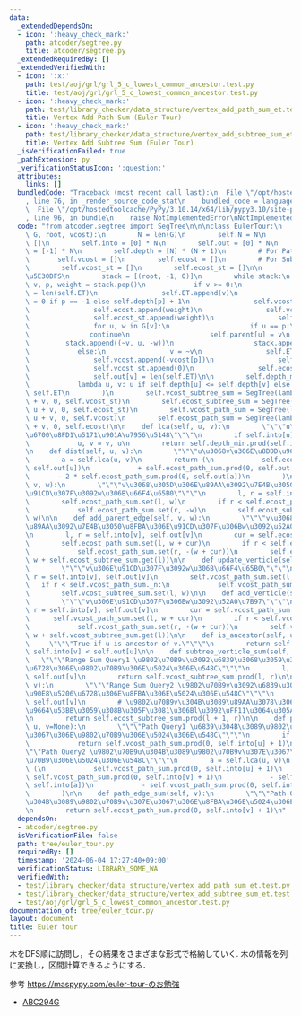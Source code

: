 ```yaml
---
data:
  _extendedDependsOn:
  - icon: ':heavy_check_mark:'
    path: atcoder/segtree.py
    title: atcoder/segtree.py
  _extendedRequiredBy: []
  _extendedVerifiedWith:
  - icon: ':x:'
    path: test/aoj/grl/grl_5_c_lowest_common_ancestor.test.py
    title: test/aoj/grl/grl_5_c_lowest_common_ancestor.test.py
  - icon: ':heavy_check_mark:'
    path: test/library_checker/data_structure/vertex_add_path_sum_et.test.py
    title: Vertex Add Path Sum (Euler Tour)
  - icon: ':heavy_check_mark:'
    path: test/library_checker/data_structure/vertex_add_subtree_sum_et.test.py
    title: Vertex Add Subtree Sum (Euler Tour)
  _isVerificationFailed: true
  _pathExtension: py
  _verificationStatusIcon: ':question:'
  attributes:
    links: []
  bundledCode: "Traceback (most recent call last):\n  File \"/opt/hostedtoolcache/PyPy/3.10.14/x64/lib/pypy3.10/site-packages/onlinejudge_verify/documentation/build.py\"\
    , line 76, in _render_source_code_stat\n    bundled_code = language.bundle(\n\
    \  File \"/opt/hostedtoolcache/PyPy/3.10.14/x64/lib/pypy3.10/site-packages/onlinejudge_verify/languages/python.py\"\
    , line 96, in bundle\n    raise NotImplementedError\nNotImplementedError\n"
  code: "from atcoder.segtree import SegTree\n\n\nclass EulerTour:\n    def __init__(self,\
    \ G, root, vcost):\n        N = len(G)\n        self.N = N\n        self.ET =\
    \ []\n        self.into = [0] * N\n        self.out = [0] * N\n        self.parent\
    \ = [-1] * N\n        self.depth = [N] * (N + 1)\n        # For Path Query\n \
    \       self.vcost = []\n        self.ecost = []\n        # For Subtree Query\n\
    \        self.vcost_st = []\n        self.ecost_st = []\n\n        # \u975E\u518D\
    \u5E30DFS\n        stack = [(root, -1, 0)]\n        while stack:\n           \
    \ v, p, weight = stack.pop()\n            if v >= 0:\n                self.into[v]\
    \ = len(self.ET)\n                self.ET.append(v)\n                self.depth[v]\
    \ = 0 if p == -1 else self.depth[p] + 1\n                self.vcost.append(vcost[v])\n\
    \                self.ecost.append(weight)\n                self.vcost_st.append(vcost[v])\n\
    \                self.ecost_st.append(weight)\n                self.out[v] = len(self.ET)\n\
    \                for u, w in G[v]:\n                    if u == p:\n         \
    \               continue\n                    self.parent[u] = v\n           \
    \         stack.append((~v, u, -w))\n                    stack.append((u, v, w))\n\
    \            else:\n                v = ~v\n                self.ET.append(v)\n\
    \                self.vcost.append(-vcost[p])\n                self.ecost.append(weight)\n\
    \                self.vcost_st.append(0)\n                self.ecost_st.append(0)\n\
    \                self.out[v] = len(self.ET)\n\n        self.depth_min = SegTree(\n\
    \            lambda u, v: u if self.depth[u] <= self.depth[v] else v, self.N,\
    \ self.ET\n        )\n        self.vcost_subtree_sum = SegTree(lambda u, v: u\
    \ + v, 0, self.vcost_st)\n        self.ecost_subtree_sum = SegTree(lambda u, v:\
    \ u + v, 0, self.ecost_st)\n        self.vcost_path_sum = SegTree(lambda u, v:\
    \ u + v, 0, self.vcost)\n        self.ecost_path_sum = SegTree(lambda u, v: u\
    \ + v, 0, self.ecost)\n\n    def lca(self, u, v):\n        \"\"\"u\u3068v\u306E\
    \u6700\u8FD1\u5171\u901A\u7956\u5148\"\"\"\n        if self.into[u] > self.into[v]:\n\
    \            u, v = v, u\n        return self.depth_min.prod(self.into[u], self.out[v])\n\
    \n    def dist(self, u, v):\n        \"\"\"u\u3068v\u306E\u8DDD\u96E2\"\"\"\n\
    \        a = self.lca(u, v)\n        return (\n            self.ecost_path_sum.prod(0,\
    \ self.out[u])\n            + self.ecost_path_sum.prod(0, self.out[v])\n     \
    \       - 2 * self.ecost_path_sum.prod(0, self.out[a])\n        )\n\n    def update_parent_edge(self,\
    \ v, w):\n        \"\"\"v\u3068\u305D\u306E\u89AA\u3092\u7E4B\u3050\u8FBA\u306E\
    \u91CD\u307F\u3092w\u306B\u66F4\u65B0\"\"\"\n        l, r = self.into[v], self.out[v]\n\
    \        self.ecost_path_sum.set(l, w)\n        if r < self.ecost_path_sum._n:\n\
    \            self.ecost_path_sum.set(r, -w)\n        self.ecost_subtree_sum.set(l,\
    \ w)\n\n    def add_parent_edge(self, v, w):\n        \"\"\"v\u3068\u305D\u306E\
    \u89AA\u3092\u7E4B\u3050\u8FBA\u306E\u91CD\u307F\u306Bw\u3092\u52A0\u7B97\"\"\"\
    \n        l, r = self.into[v], self.out[v]\n        cur = self.ecost_path_sum.get(l)\n\
    \        self.ecost_path_sum.set(l, w + cur)\n        if r < self.ecost_path_sum._n:\n\
    \            self.ecost_path_sum.set(r, -(w + cur))\n        self.ecost_subtree_sum.set(l,\
    \ w + self.ecost_subtree_sum.get(l))\n\n    def update_verticle(self, v, w):\n\
    \        \"\"\"v\u306E\u91CD\u307F\u3092w\u306B\u66F4\u65B0\"\"\"\n        l,\
    \ r = self.into[v], self.out[v]\n        self.vcost_path_sum.set(l, w)\n     \
    \   if r < self.vcost_path_sum._n:\n            self.vcost_path_sum.set(r, -w)\n\
    \        self.vcost_subtree_sum.set(l, w)\n\n    def add_verticle(self, v, w):\n\
    \        \"\"\"v\u306E\u91CD\u307F\u306Bw\u3092\u52A0\u7B97\"\"\"\n        l,\
    \ r = self.into[v], self.out[v]\n        cur = self.vcost_path_sum.get(l)\n  \
    \      self.vcost_path_sum.set(l, w + cur)\n        if r < self.vcost_path_sum._n:\n\
    \            self.vcost_path_sum.set(r, -(w + cur))\n        self.vcost_subtree_sum.set(l,\
    \ w + self.vcost_subtree_sum.get(l))\n\n    def is_ancestor(self, u, v):\n   \
    \     \"\"\"True if u is ancestor of v.\"\"\"\n        return self.into[u] <=\
    \ self.into[v] < self.out[u]\n\n    def subtree_verticle_sum(self, v):\n     \
    \   \"\"\"Range Sum Query1 \u9802\u70B9v\u3092\u6839\u3068\u3059\u308B\u90E8\u5206\
    \u6728\u306E\u9802\u70B9\u306E\u5024\u306E\u548C\"\"\"\n        l, r = self.into[v],\
    \ self.out[v]\n        return self.vcost_subtree_sum.prod(l, r)\n\n    def subtree_edge_sum(self,\
    \ v):\n        \"\"\"Range Sum Query2 \u9802\u70B9v\u3092\u6839\u3068\u3059\u308B\
    \u90E8\u5206\u6728\u306E\u8FBA\u306E\u5024\u306E\u548C\"\"\"\n        l, r = self.into[v],\
    \ self.out[v]\n        # \u9802\u70B9v\u304B\u3089\u89AA\u3078\u306E\u8FBA\u3092\
    \u9664\u53BB\u3059\u308B\u305F\u3081\u306Bl\u3092\uFF11\u3064\u305A\u3089\u3059\
    \n        return self.ecost_subtree_sum.prod(l + 1, r)\n\n    def path_verticle_sum(self,\
    \ u, v=None):\n        \"\"\"Path Query1 \u6839\u304B\u3089\u9802\u70B9u\u307E\
    \u3067\u306E\u9802\u70B9\u306E\u5024\u306E\u548C\"\"\"\n        if v == None:\n\
    \            return self.vcost_path_sum.prod(0, self.into[u] + 1)\n\n        \"\
    \"\"Path Query2 \u9802\u70B9u\u304B\u3089\u9802\u70B9v\u307E\u3067\u306E\u9802\
    \u70B9\u306E\u5024\u306E\u548C\"\"\"\n        a = self.lca(u, v)\n        return\
    \ (\n            self.vcost_path_sum.prod(0, self.into[u] + 1)\n            +\
    \ self.vcost_path_sum.prod(0, self.into[v] + 1)\n            - self.vcost_path_sum.prod(0,\
    \ self.into[a])\n            - self.vcost_path_sum.prod(0, self.into[a] + 1)\n\
    \        )\n\n    def path_edge_sum(self, v):\n        \"\"\"Path Query3 \u6839\
    \u304B\u3089\u9802\u70B9v\u307E\u3067\u306E\u8FBA\u306E\u5024\u306E\u548C\"\"\"\
    \n        return self.ecost_path_sum.prod(0, self.into[v] + 1)\n"
  dependsOn:
  - atcoder/segtree.py
  isVerificationFile: false
  path: tree/euler_tour.py
  requiredBy: []
  timestamp: '2024-06-04 17:27:40+09:00'
  verificationStatus: LIBRARY_SOME_WA
  verifiedWith:
  - test/library_checker/data_structure/vertex_add_path_sum_et.test.py
  - test/library_checker/data_structure/vertex_add_subtree_sum_et.test.py
  - test/aoj/grl/grl_5_c_lowest_common_ancestor.test.py
documentation_of: tree/euler_tour.py
layout: document
title: Euler tour
---
```


木をDFS順に訪問し，その結果をさまざまな形式で格納していく.
木の情報を列に変換し，区間計算できるようにする．

参考 https://maspypy.com/euler-tour-のお勉強

- [ABC294G](https://atcoder.jp/contests/abc294/tasks/abc294_g)
